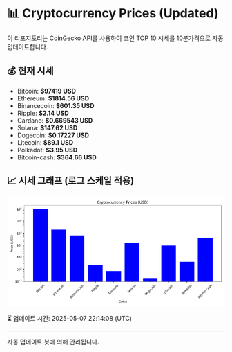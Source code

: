 
# 📊 Cryptocurrency Prices (Updated)

이 리포지토리는 CoinGecko API를 사용하여 코인 TOP 10 시세를 10분가격으로 자동 업데이트합니다.

## 💰 현재 시세
- Bitcoin: **$97419 USD**
- Ethereum: **$1814.56 USD**
- Binancecoin: **$601.35 USD**
- Ripple: **$2.14 USD**
- Cardano: **$0.669543 USD**
- Solana: **$147.62 USD**
- Dogecoin: **$0.17227 USD**
- Litecoin: **$89.1 USD**
- Polkadot: **$3.95 USD**
- Bitcoin-cash: **$364.66 USD**

## 📈 시세 그래프 (로그 스케일 적용)
![Crypto Prices](crypto_prices.png)

⏳ 업데이트 시간: 2025-05-07 22:14:08 (UTC)

---
자동 업데이트 봇에 의해 관리됩니다.
